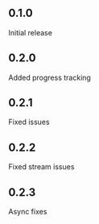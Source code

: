 ## 0.1.0
Initial release
## 0.2.0
Added progress tracking
## 0.2.1
Fixed issues
## 0.2.2
Fixed stream issues
## 0.2.3
Async fixes